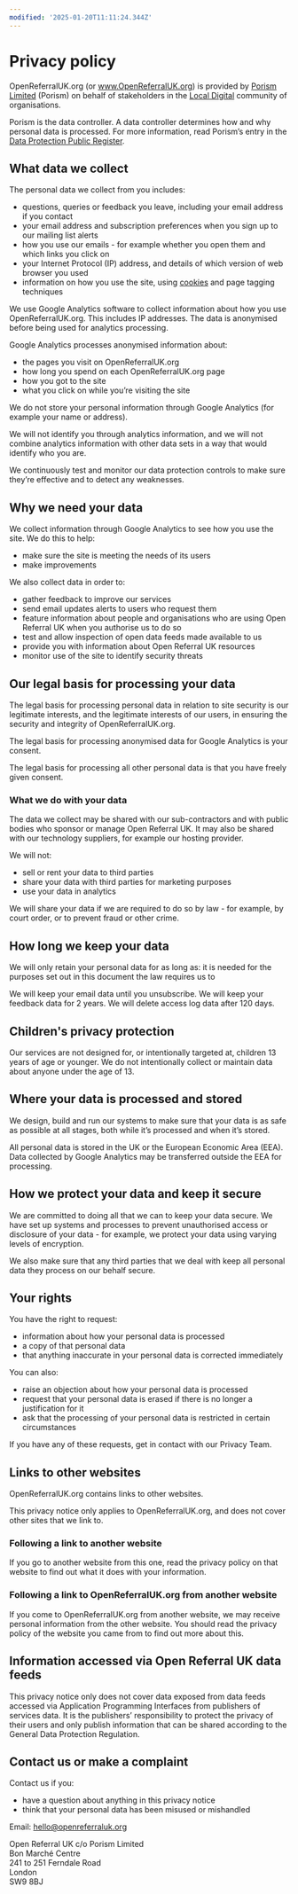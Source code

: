 ```yaml
---
modified: '2025-01-20T11:11:24.344Z'
---
```


# Privacy policy

OpenReferralUK.org (or www.OpenReferralUK.org) is provided by [Porism Limited](https://porism.com/) (Porism) on behalf of stakeholders in the [Local Digital](https://localdigital.gov.uk/) community of organisations.

Porism is the data controller. A data controller determines how and why personal data is processed. For more information, read Porism’s entry in the [Data Protection Public Register](https://ico.org.uk/ESDWebPages/Entry/Z7090053).

## What data we collect

The personal data we collect from you includes:

- questions, queries or feedback you leave, including your email address if you contact
- your email address and subscription preferences when you sign up to our mailing list alerts
- how you use our emails - for example whether you open them and which links you click on
- your Internet Protocol (IP) address, and details of which version of web browser you used
- information on how you use the site, using [cookies](https://www.gov.uk/support/cookies) and page tagging techniques

We use Google Analytics software to collect information about how you use OpenReferralUK.org. This includes IP addresses. The data is anonymised before being used for analytics processing.

Google Analytics processes anonymised information about:

- the pages you visit on OpenReferralUK.org
- how long you spend on each OpenReferralUK.org page
- how you got to the site
- what you click on while you’re visiting the site

We do not store your personal information through Google Analytics (for example your name or address).

We will not identify you through analytics information, and we will not combine analytics information with other data sets in a way that would identify who you are.

We continuously test and monitor our data protection controls to make sure they’re effective and to detect any weaknesses.

## Why we need your data

We collect information through Google Analytics to see how you use the site. We do this to help:

- make sure the site is meeting the needs of its users
- make improvements

We also collect data in order to:

- gather feedback to improve our services
- send email updates alerts to users who request them
- feature information about people and organisations who are using Open Referral UK when you authorise us to do so
- test and allow inspection of open data feeds made available to us
- provide you with information about Open Referral UK resources
- monitor use of the site to identify security threats

## Our legal basis for processing your data

The legal basis for processing personal data in relation to site security is our legitimate interests, and the legitimate interests of our users, in ensuring the security and integrity of OpenReferralUK.org.

The legal basis for processing anonymised data for Google Analytics is your consent.

The legal basis for processing all other personal data is that you have freely given consent.

### What we do with your data

The data we collect may be shared with our sub-contractors and with public bodies who sponsor or manage Open Referral UK. It may also be shared with our technology suppliers, for example our hosting provider.

We will not:

- sell or rent your data to third parties
- share your data with third parties for marketing purposes
- use your data in analytics

We will share your data if we are required to do so by law - for example, by court order, or to prevent fraud or other crime.

## How long we keep your data

We will only retain your personal data for as long as:
it is needed for the purposes set out in this document
the law requires us to

We will keep your email data until you unsubscribe. We will keep your feedback data for 2 years. We will delete access log data after 120 days.

## Children's privacy protection

Our services are not designed for, or intentionally targeted at, children 13 years of age or younger. We do not intentionally collect or maintain data about anyone under the age of 13.

## Where your data is processed and stored

We design, build and run our systems to make sure that your data is as safe as possible at all stages, both while it’s processed and when it’s stored.

All personal data is stored in the UK or the European Economic Area (EEA). Data collected by Google Analytics may be transferred outside the EEA for processing.

## How we protect your data and keep it secure

We are committed to doing all that we can to keep your data secure. We have set up systems and processes to prevent unauthorised access or disclosure of your data - for example, we protect your data using varying levels of encryption.

We also make sure that any third parties that we deal with keep all personal data they process on our behalf secure.

## Your rights

You have the right to request:

- information about how your personal data is processed
- a copy of that personal data
- that anything inaccurate in your personal data is corrected immediately

You can also:

- raise an objection about how your personal data is processed
- request that your personal data is erased if there is no longer a justification for it
- ask that the processing of your personal data is restricted in certain circumstances

If you have any of these requests, get in contact with our Privacy Team.

## Links to other websites

OpenReferralUK.org contains links to other websites.

This privacy notice only applies to OpenReferralUK.org, and does not cover other sites that we link to.

### Following a link to another website

If you go to another website from this one, read the privacy policy on that website to find out what it does with your information.

### Following a link to OpenReferralUK.org from another website

If you come to OpenReferralUK.org from another website, we may receive personal information from the other website. You should read the privacy policy of the website you came from to find out more about this.

## Information accessed via Open Referral UK data feeds

This privacy notice only does not cover data exposed from data feeds accessed via Application Programming Interfaces from publishers of services data. It is the publishers’ responsibility to protect the privacy of their users and only publish information that can be shared according to the General Data Protection Regulation.

## Contact us or make a complaint

Contact us if you:

- have a question about anything in this privacy notice
- think that your personal data has been misused or mishandled

Email: hello@openreferraluk.org

Open Referral UK c/o Porism Limited<br/>
Bon Marché Centre<br/>
241 to 251 Ferndale Road<br/>
London<br/>
SW9 8BJ
